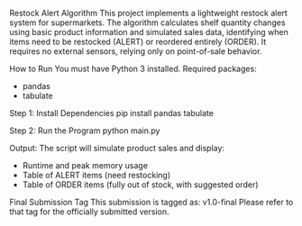 Restock Alert Algorithm
This project implements a lightweight restock alert system for supermarkets. The algorithm calculates shelf quantity changes using basic product information and simulated sales data, identifying when items need to be restocked (ALERT) or reordered entirely (ORDER). It requires no external sensors, relying only on point-of-sale behavior.

How to Run
You must have Python 3 installed. Required packages:

- pandas
- tabulate

Step 1: Install Dependencies
pip install pandas tabulate

Step 2: Run the Program
python main.py

Output:
The script will simulate product sales and display:

- Runtime and peak memory usage
- Table of ALERT items (need restocking)
- Table of ORDER items (fully out of stock, with suggested order)

Final Submission Tag
This submission is tagged as: v1.0-final
Please refer to that tag for the officially submitted version.
